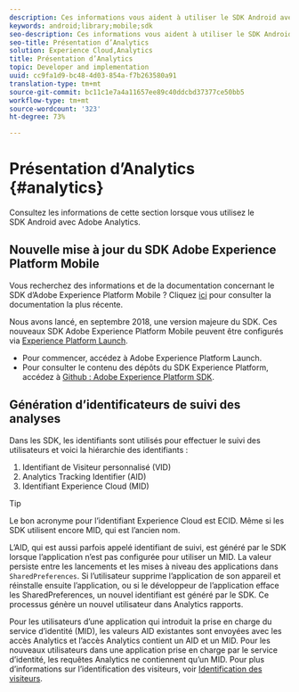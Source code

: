 ```yaml
---
description: Ces informations vous aident à utiliser le SDK Android avec Adobe Analytics.
keywords: android;library;mobile;sdk
seo-description: Ces informations vous aident à utiliser le SDK Android avec Adobe Analytics.
seo-title: Présentation d’Analytics
solution: Experience Cloud,Analytics
title: Présentation d’Analytics
topic: Developer and implementation
uuid: cc9fa1d9-bc48-4d03-854a-f7b263580a91
translation-type: tm+mt
source-git-commit: bc11c1e7a4a11657ee89c40ddcbd37377ce50bb5
workflow-type: tm+mt
source-wordcount: '323'
ht-degree: 73%

---
```



# Présentation d’Analytics {#analytics}

Consultez les informations de cette section lorsque vous utilisez le SDK Android avec Adobe Analytics.

## Nouvelle mise à jour du SDK Adobe Experience Platform Mobile

Vous recherchez des informations et de la documentation concernant le SDK d’Adobe Experience Platform Mobile ? Cliquez [ici](https://aep-sdks.gitbook.io/docs/) pour consulter la documentation la plus récente.

Nous avons lancé, en septembre 2018, une version majeure du SDK. Ces nouveaux SDK Adobe Experience Platform Mobile peuvent être configurés via [Experience Platform Launch](https://www.adobe.com/fr/experience-platform/launch.html).

* Pour commencer, accédez à Adobe Experience Platform Launch.
* Pour consulter le contenu des dépôts du SDK Experience Platform, accédez à [Github : Adobe Experience Platform SDK](https://github.com/Adobe-Marketing-Cloud/acp-sdks).

## Génération d’identificateurs de suivi des analyses

Dans les SDK, les identifiants sont utilisés pour effectuer le suivi des utilisateurs et voici la hiérarchie des identifiants :

1. Identifiant de Visiteur personnalisé (VID)
1. Analytics Tracking Identifier (AID)
1. Identifiant Experience Cloud (MID)

>[!TIP]
>
>Le bon acronyme pour l’identifiant Experience Cloud est ECID. Même si les SDK utilisent encore MID, qui est l’ancien nom.

L’AID, qui est aussi parfois appelé identifiant de suivi, est généré par le SDK lorsque l’application n’est pas configurée pour utiliser un MID. La valeur persiste entre les lancements et les mises à niveau des applications dans `SharedPreferences`. Si l’utilisateur supprime l’application de son appareil et réinstalle ensuite l’application, ou si le développeur de l’application efface les SharedPreferences, un nouvel identifiant est généré par le SDK. Ce processus génère un nouvel utilisateur dans Analytics rapports.

Pour les utilisateurs d’une application qui introduit la prise en charge du service d’identité (MID), les valeurs AID existantes sont envoyées avec les accès Analytics et l’accès Analytics contient un AID et un MID. Pour les nouveaux utilisateurs dans une application prise en charge par le service d’identité, les requêtes Analytics ne contiennent qu’un MID. Pour plus d’informations sur l’identification des visiteurs, voir [Identification des visiteurs](https://docs.adobe.com/content/help/fr-FR/analytics/export/analytics-data-feed/data-feed-contents/datafeeds-visid.html).
